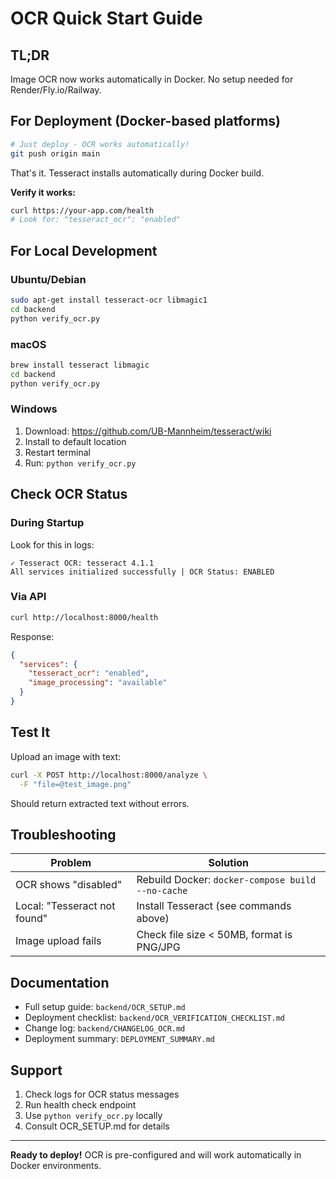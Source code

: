 # OCR Quick Start Guide

## TL;DR

Image OCR now works automatically in Docker. No setup needed for Render/Fly.io/Railway.

## For Deployment (Docker-based platforms)

```bash
# Just deploy - OCR works automatically!
git push origin main
```

That's it. Tesseract installs automatically during Docker build.

**Verify it works:**
```bash
curl https://your-app.com/health
# Look for: "tesseract_ocr": "enabled"
```

## For Local Development

### Ubuntu/Debian
```bash
sudo apt-get install tesseract-ocr libmagic1
cd backend
python verify_ocr.py
```

### macOS
```bash
brew install tesseract libmagic
cd backend
python verify_ocr.py
```

### Windows
1. Download: https://github.com/UB-Mannheim/tesseract/wiki
2. Install to default location
3. Restart terminal
4. Run: `python verify_ocr.py`

## Check OCR Status

### During Startup
Look for this in logs:
```
✓ Tesseract OCR: tesseract 4.1.1
All services initialized successfully | OCR Status: ENABLED
```

### Via API
```bash
curl http://localhost:8000/health
```

Response:
```json
{
  "services": {
    "tesseract_ocr": "enabled",
    "image_processing": "available"
  }
}
```

## Test It

Upload an image with text:
```bash
curl -X POST http://localhost:8000/analyze \
  -F "file=@test_image.png"
```

Should return extracted text without errors.

## Troubleshooting

| Problem | Solution |
|---------|----------|
| OCR shows "disabled" | Rebuild Docker: `docker-compose build --no-cache` |
| Local: "Tesseract not found" | Install Tesseract (see commands above) |
| Image upload fails | Check file size < 50MB, format is PNG/JPG |

## Documentation

- Full setup guide: `backend/OCR_SETUP.md`
- Deployment checklist: `backend/OCR_VERIFICATION_CHECKLIST.md`
- Change log: `backend/CHANGELOG_OCR.md`
- Deployment summary: `DEPLOYMENT_SUMMARY.md`

## Support

1. Check logs for OCR status messages
2. Run health check endpoint
3. Use `python verify_ocr.py` locally
4. Consult OCR_SETUP.md for details

---

**Ready to deploy!** OCR is pre-configured and will work automatically in Docker environments.
